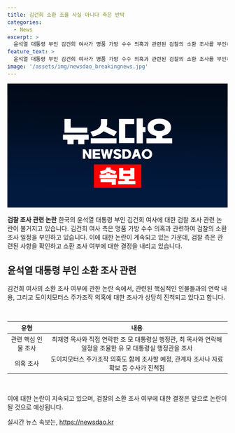 ```yaml
---
title: 김건희 소환 조율 사실 아니다 측은 반박
categories:
  - News
excerpt: >
  윤석열 대통령 부인 김건희 여사가 명품 가방 수수 의혹과 관련된 검찰의 소환 조사를 부인하며 검찰이 소환 조사를 착수했다는 보도는 사실과 다르다고 전했다. 검찰은 유 모 대통령실 행정관을 조사하고 있으며, 김 여사의 소환 조사 여부는 아직 결정되지 않았지만 소환은 불가피한 상황으로 보인다. 또한, 김 여사를 소환 조사할 경우 도이치모터스 주가조작 의혹도 함께 조사될 전망이다. 관계자는 수사가 상당히 진척됐다고 전했다.
feature_text: >
  윤석열 대통령 부인 김건희 여사가 명품 가방 수수 의혹과 관련된 검찰의 소환 조사를 부인하며 검찰이 소환 조사를 착수했다는 보도는 사실과 다르다고 전했다. 검찰은 유 모 대통령실 행정관을 조사하고 있으며, 김 여사의 소환 조사 여부는 아직 결정되지 않았지만 소환은 불가피한 상황으로 보인다. 또한, 김 여사를 소환 조사할 경우 도이치모터스 주가조작 의혹도 함께 조사될 전망이다. 관계자는 수사가 상당히 진척됐다고 전했다.
image: '/assets/img/newsdao_breakingnews.jpg'
---
```


<p><img src="/assets/img/newsdao_breakingnews.jpg" alt="pcversion 속보" /></p>

<p><b>검찰 조사 관련 논란</b>
한국의 윤석열 대통령 부인 김건희 여사에 대한 검찰 조사 관련 논란이 불거지고 있습니다. 김건희 여사 측은 명품 가방 수수 의혹과 관련하여 검찰의 소환 조사 일정을 부인하고 있습니다. 이에 대한 논란이 계속되고 있는 가운데, 검찰 측은 관련된 사항을 확인하고 소환 조사 여부에 대한 결정을 내리고 있습니다.</p>

<h2 data-ke-size="size26">윤석열 대통령 부인 소환 조사 관련</h2>

<p>김건희 여사의 소환 조사 여부에 관한 논란 속에서, 관련된 핵심적인 인물들과의 연락 내용, 그리고 도이치모터스 주가조작 의혹에 대한 조사가 상당히 진척되고 있다고 합니다.</p>

<p data-ke-size="size16">&nbsp;</p>

<table>
<thead>
<tr>
<th style="text-align: center;">유형</th>
<th style="text-align: center;">내용</th>
</tr>
</thead>
<tbody>
<tr>
<td style="text-align: center;">관련 핵심 인물 조사</td>
<td style="text-align: center;">최재영 목사와 직접 연락한 조 모 대통령실 행정관, 최 목사와 연락해 일정을 조율한 유 모 대통령실 행정관을 조사</td>
</tr>
<tr>
<td style="text-align: center;">의혹 조사</td>
<td style="text-align: center;">도이치모터스 주가조작 의혹도 함께 조사할 예정, 관계자 조사나 자료 확보 등 수사가 진척됨</td>
</tr>
</tbody>
</table>

<p data-ke-size="size16">&nbsp;</p>

<p>이에 대한 논란이 지속되고 있으며, 검찰의 소환 조사 여부에 대한 결정은 앞으로 논란이 될 것으로 예상됩니다.</p>
실시간 뉴스 속보는, <a href="https://newsdao.kr" rel="dofollow">https://newsdao.kr</a>


